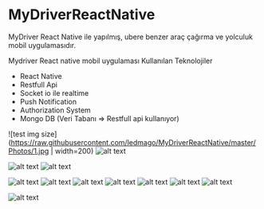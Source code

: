 # MyDriverReactNative
 MyDriver React Native ile yapılmış, ubere benzer araç çağırma ve yolculuk mobil uygulamasıdır.
 
 Mydriver React native mobil uygulaması
 Kullanılan Teknolojiler
 - React Native
 - Restfull Api
 - Socket io ile realtime
 - Push Notification
 - Authorization System
 - Mongo DB (Veri Tabanı => Restfull api kullanıyor)
 
  
![test img size](https://raw.githubusercontent.com/ledmago/MyDriverReactNative/master/Photos/1.jpg | width=200)
![alt text](https://raw.githubusercontent.com/ledmago/MyDriverReactNative/master/Photos/2.jpeg)
  
![alt text](https://raw.githubusercontent.com/ledmago/MyDriverReactNative/master/Photos/3.jpeg)
![alt text](https://raw.githubusercontent.com/ledmago/MyDriverReactNative/master/Photos/4.jpeg)
 
![alt text](https://raw.githubusercontent.com/ledmago/MyDriverReactNative/master/Photos/5.jpeg) 
![alt text](https://raw.githubusercontent.com/ledmago/MyDriverReactNative/master/Photos/6.jpeg) 
![alt text](https://raw.githubusercontent.com/ledmago/MyDriverReactNative/master/Photos/7.jpeg) 
![alt text](https://raw.githubusercontent.com/ledmago/MyDriverReactNative/master/Photos/8.jpeg) 
![alt text](https://raw.githubusercontent.com/ledmago/MyDriverReactNative/master/Photos/9.jpeg) 
![alt text](https://raw.githubusercontent.com/ledmago/MyDriverReactNative/master/Photos/10.jpeg) 
![alt text](https://raw.githubusercontent.com/ledmago/MyDriverReactNative/master/Photos/11.jpeg)
 
![alt text](https://raw.githubusercontent.com/ledmago/MyDriverReactNative/master/Photos/12.jpeg)
